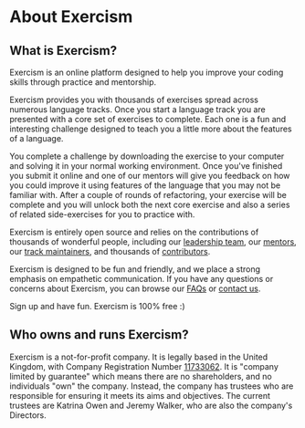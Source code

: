 # About Exercism
## What is Exercism?

Exercism is an online platform designed to help you improve your coding skills through practice and mentorship. 

Exercism provides you with thousands of exercises spread across numerous language tracks. Once you start a language track you are presented with a core set of exercises to complete. Each one is a fun and interesting challenge designed to teach you a little more about the features of a language. 

You complete a challenge by downloading the exercise to your computer and solving it in your normal working environment. Once you've finished you submit it online and one of our mentors will give you feedback on how you could improve it using features of the language that you may not be familiar with. After a couple of rounds of refactoring, your exercise will be complete and you will unlock both the next core exercise and also a series of related side-exercises for you to practice with.

Exercism is entirely open source and relies on the contributions of thousands of wonderful people, including our [leadership team](/team), our [mentors](/team/mentors), our [track maintainers](/team/maintainers), and thousands of [contributors](/team/contributors).

Exercism is designed to be fun and friendly, and we place a strong emphasis on empathetic communication. If you have any questions or concerns about Exercism, you can browse our [FAQs](/faqs) or [contact us](/contact).

Sign up and have fun. Exercism is 100% free :)

## Who owns and runs Exercism?

Exercism is a not-for-profit company. It is legally based in the United Kingdom, with Company Registration Number [11733062](https://beta.companieshouse.gov.uk/company/11733062). It is "company limited by guarantee" which means there are no shareholders, and no individuals "own" the company. Instead, the company has trustees who are responsible for ensuring it meets its aims and objectives. The current trustees are Katrina Owen and Jeremy Walker, who are also the company's Directors. 
